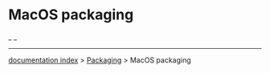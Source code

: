 # MacOS packaging
_ _

---
[documentation index](../README.md) > [Packaging](Category_Packaging.md) > MacOS packaging
